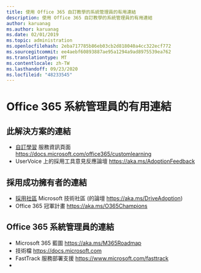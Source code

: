```yaml
---
title: 使用 Office 365 自訂教學的系統管理員的有用連結
description: 使用 Office 365 自訂教學的系統管理員的有用連結
author: karuanag
ms.author: karuanag
ms.date: 02/01/2019
ms.topic: administration
ms.openlocfilehash: 2eba717785b86eb03cb2d818040a4cc322ecf772
ms.sourcegitcommit: ee4aebf60893887ae95a1294a9ad8975539ea762
ms.translationtype: MT
ms.contentlocale: zh-TW
ms.lasthandoff: 09/23/2020
ms.locfileid: "48233545"
---
```

# <a name="helpful-links-for-office-365-administrators"></a>Office 365 系統管理員的有用連結

## <a name="links-for-this-solution"></a>此解決方案的連結

- [自訂學習](https://docs.microsoft.com/office365/customlearning) 服務資訊頁面 https://docs.microsoft.com/office365/customlearning
- UserVoice 上的採用工具意見反應論壇 https://aka.ms/AdoptionFeedback 

## <a name="links-for-adoption-success-owners"></a>採用成功擁有者的連結
- [採用社區](https://aka.ms/DriveAdoption) Microsoft 技術社區 (的論壇 https://aka.ms/DriveAdoption)
- Office 365 冠軍計畫 https://aka.ms/O365Champions 

## <a name="links-for-office-365-administrators"></a>Office 365 系統管理員的連結
- Microsoft 365 藍圖 https://aka.ms/M365Roadmap
- 技術檔 https://docs.microsoft.com
- FastTrack 服務部署支援 https://www.microsoft.com/fasttrack
- 
